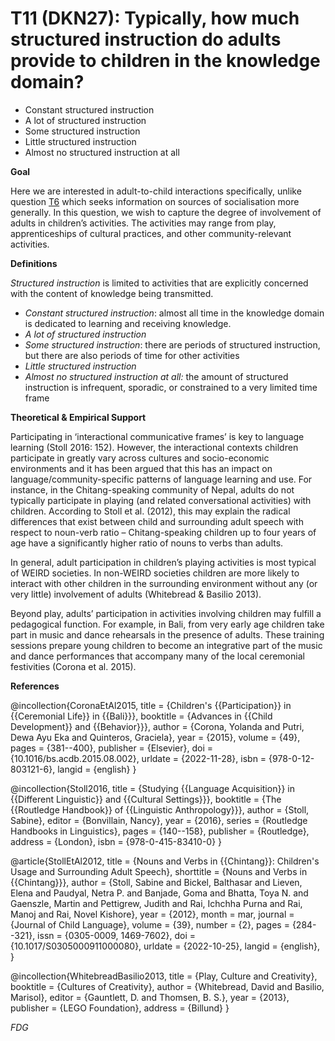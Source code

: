 # T11 (DKN27): Typically, how much structured instruction do adults provide to children in the knowledge domain?


- Constant structured instruction
- A lot of structured instruction
- Some structured instruction
- Little structured instruction
- Almost no structured instruction at all


**Goal**

Here we are interested in adult-to-child interactions specifically, unlike question [T6](https://www.google.com/url?q=https%3A%2F%2Fsites.google.com%2Fview%2Frs210205edomains-questionnaire%2Fhome%23h.wrnznasw7ysz&sa=D&sntz=1&usg=AOvVaw0UooR21z09COoC0-Rchl6k) which seeks information on sources of socialisation more generally. In this question, we wish to capture the degree of involvement of adults in children’s activities. The activities may range from play, apprenticeships of cultural practices, and other community-relevant activities.


**Definitions**

*Structured instruction* is limited to activities that are explicitly concerned with the content of knowledge being transmitted.

- *Constant structured instruction*: almost all time in the knowledge domain is dedicated to learning and receiving knowledge.
- *A lot of structured instruction*
- *Some structured instruction*: there are periods of structured instruction, but there are also periods of time for other activities
- *Little structured instruction*
- *Almost no structured instruction at all:* the amount of structured instruction is infrequent, sporadic, or constrained to a very limited time frame



**Theoretical & Empirical Support**

Participating in ‘interactional communicative frames’ is key to language learning (Stoll 2016: 152). However, the interactional contexts children participate in greatly vary across cultures and socio-economic environments and it has been argued that this has an impact on language/community-specific patterns of language learning and use. For instance, in the Chitang-speaking community of Nepal, adults do not typically participate in playing (and related conversational activities) with children. According to Stoll et al. (2012), this may explain the radical differences that exist between child and surrounding adult speech with respect to noun-verb ratio – Chitang-speaking children up to four years of age have a significantly higher ratio of nouns to verbs than adults.



In general, adult participation in children’s playing activities is most typical of WEIRD societies. In non-WEIRD societies children are more likely to interact with other children in the surrounding environment without any (or very little) involvement of adults (Whitebread & Basilio 2013).



Beyond play, adults’ participation in activities involving children may fulfill a pedagogical function. For example, in Bali, from very early age children take part in music and dance rehearsals in the presence of adults. These training sessions prepare young children to become an integrative part of the music and dance performances that accompany many of the local ceremonial festivities (Corona et al. 2015).


**References**

@incollection{CoronaEtAl2015,
  title = {Children's {{Participation}} in {{Ceremonial Life}} in {{Bali}}},
  booktitle = {Advances in {{Child Development}} and {{Behavior}}},
  author = {Corona, Yolanda and Putri, Dewa Ayu Eka and Quinteros, Graciela},
  year = {2015},
  volume = {49},
  pages = {381--400},
  publisher = {Elsevier},
  doi = {10.1016/bs.acdb.2015.08.002},
  urldate = {2022-11-28},
  isbn = {978-0-12-803121-6},
  langid = {english}
}

@incollection{Stoll2016,
  title = {Studying {{Language Acquisition}} in {{Different Linguistic}} and {{Cultural Settings}}},
  booktitle = {The {{Routledge Handbook}} of {{Linguistic Anthropology}}},
  author = {Stoll, Sabine},
  editor = {Bonvillain, Nancy},
  year = {2016},
  series = {Routledge Handbooks in Linguistics},
  pages = {140--158},
  publisher = {Routledge},
  address = {London},
  isbn = {978-0-415-83410-0}
}

@article{StollEtAl2012,
  title = {Nouns and Verbs in {{Chintang}}: Children's Usage and Surrounding Adult Speech},
  shorttitle = {Nouns and Verbs in {{Chintang}}},
  author = {Stoll, Sabine and Bickel, Balthasar and Lieven, Elena and Paudyal, Netra P. and Banjade, Goma and Bhatta, Toya N. and Gaenszle, Martin and Pettigrew, Judith and Rai, Ichchha Purna and Rai, Manoj and Rai, Novel Kishore},
  year = {2012},
  month = mar,
  journal = {Journal of Child Language},
  volume = {39},
  number = {2},
  pages = {284--321},
  issn = {0305-0009, 1469-7602},
  doi = {10.1017/S0305000911000080},
  urldate = {2022-10-25},
  langid = {english},
}

@incollection{WhitebreadBasilio2013,
  title = {Play, Culture and Creativity},
  booktitle = {Cultures of Creativity},
  author = {Whitebread, David and Basilio, Marisol},
  editor = {Gauntlett, D. and Thomsen, B. S.},
  year = {2013},
  publisher = {LEGO Foundation},
  address = {Billund}
}


*FDG*
